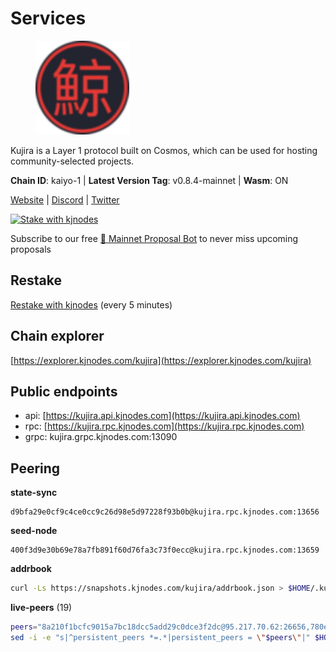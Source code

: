 # Services

<figure><img src="https://raw.githubusercontent.com/kj89/cosmos-images/main/logos/kujira.png" width="150" alt=""><figcaption></figcaption></figure>

Kujira is a Layer 1 protocol built on Cosmos, which can be used for  hosting community-selected projects.

**Chain ID**: kaiyo-1 | **Latest Version Tag**: v0.8.4-mainnet | **Wasm**: ON

[Website](https://kujira.app) | [Discord](https://discord.gg/teamkujira) | [Twitter](https://twitter.com/TeamKujira)

[![Stake with kjnodes](https://i.ibb.co/cr44Q8j/button-stake-with-kjnodes.png)](https://restake.app/kujira/kujiravaloper1tnuqj73jfn3724lqz34c27tuv80nv336sadqym)

Subscribe to our free [🤖 Mainnet Proposal Bot](https://t.me/kjnodes_proposal_bot) to never miss upcoming proposals

## Restake

[Restake with kjnodes](https://restake.app/kujira/kujiravaloper1tnuqj73jfn3724lqz34c27tuv80nv336sadqym) (every 5 minutes)
## Chain explorer
[https://explorer.kjnodes.com/kujira](https://explorer.kjnodes.com/kujira)

## Public endpoints

* api: [https://kujira.api.kjnodes.com](https://kujira.api.kjnodes.com)
* rpc: [https://kujira.rpc.kjnodes.com](https://kujira.rpc.kjnodes.com)
* grpc: kujira.grpc.kjnodes.com:13090

## Peering

**state-sync**

```text
d9bfa29e0cf9c4ce0cc9c26d98e5d97228f93b0b@kujira.rpc.kjnodes.com:13656
```

**seed-node**

```text
400f3d9e30b69e78a7fb891f60d76fa3c73f0ecc@kujira.rpc.kjnodes.com:13659
```

**addrbook**
```bash
curl -Ls https://snapshots.kjnodes.com/kujira/addrbook.json > $HOME/.kujira/config/addrbook.json
```

**live-peers** (19)
```bash
peers="8a210f1bcfc9015a7bc18dcc5add29c0dce3f2dc@95.217.70.62:26656,780ee91b43bcdced2daebee61996742f6b01b579@138.201.197.119:2000,97e4468ac589eac505a800411c635b14511a61bb@5.9.239.238:26656,7c26c34148779b1d0979eb069dbe354752a3644f@5.9.84.213:25656,b29969a2384159db8f8052bc118066bd067157c4@85.215.105.19:15602,d6f2eee997d108d4fde5683e31d678427376dfce@77.68.27.75:26656,a7d96dc929824613315dcc1c90fee119f28cc51f@134.65.193.158:26656,8e4e1f1e087c76c71c64e477e95495833da82aa2@95.217.65.54:26656,d2247f7b919f0781c90ee61958d7044665a22d38@169.155.169.182:26656,d3427d444b6909529d73025fe32a73dfea7b90d1@148.251.85.115:26656,82588f011491c6100d922d133f52fc23460b9231@95.217.91.238:26656,c55d35ef908b74c2ddec2f47dbdb4032d7dfbcd4@23.88.69.22:27266,177872437b2a31ebb0fb740ba5bd32b0be99e280@5.79.74.229:31095,66c551ebcb68fe343c7e2720593dc47426813a68@93.189.30.101:26656,fa57c7c253be46ad9f696ee2f2c1d72cbc6a1591@146.59.52.135:31095,0393c19b176d1cf8bc560c5a8fa990301deb1a7e@95.216.235.54:26656,a7e7864f241db457f38d8e5b5b3c3de989dea2fe@66.94.126.62:26656,4e1c2471efb89239fb04a4b75f9f87177fd91d00@95.217.82.78:26656,d9bfa29e0cf9c4ce0cc9c26d98e5d97228f93b0b@65.109.88.38:13656"
sed -i -e "s|^persistent_peers *=.*|persistent_peers = \"$peers\"|" $HOME/.kujira/config/config.toml
```
